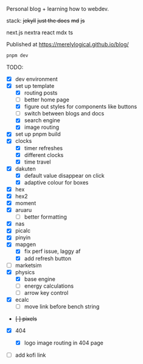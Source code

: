 Personal blog + learning how to webdev.

stack:
~~jekyll~~
~~just the docs~~
~~md~~
~~js~~

next.js
nextra
react
mdx
ts

Published at https://merelylogical.github.io/blog/

```bash
pnpm dev
```

TODO:

- [x] dev environment
- [x] set up template
  - [x] routing posts
  - [ ] better home page
  - [x] figure out styles for components like buttons
  - [ ] switch between blogs and docs
  - [x] search engine
  - [x] image routing
- [x] set up pnpm build
- [x] clocks
  - [x] timer refreshes
  - [x] different clocks
  - [x] time travel
- [x] dakuten
  - [x] default value disappear on click
  - [x] adaptive colour for boxes
- [x] hex
- [x] hex2
- [x] moment
- [x] aruaru
  - [ ] better formatting
- [x] nas
- [x] picalc
- [x] pinyin
- [x] mapgen
  - [x] fix perf issue, laggy af
  - [x] add refresh button
- [ ] marketsim
- [x] physics
  - [x] base engine
  - [ ] energy calculations
  - [ ] arrow key control
- [x] ecalc
  - [ ] move link before bench string
- ~~[ ] pixels~~
- [x] 404
  - [x] logo image routing in 404 page
- [ ] add kofi link

